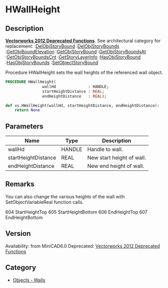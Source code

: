 # HWallHeight

## Description
<b>[Vectorworks 2012 Deprecated Functions](../../Common/Versions/Vectorworks%202012.md)</b>. See architectural category for replacement:
:[DelObjStoryBound](DelObjStoryBound.md)
:[DelObjStoryBounds](DelObjStoryBounds.md)
:[GetObjBoundElevation](GetObjBoundElevation.md)
:[GetObjStoryBound](GetObjStoryBound.md)
:[GetObjStoryBoundsAt](GetObjStoryBoundsAt.md)
:[GetObjStoryBoundsCnt](GetObjStoryBoundsCnt.md)
:[GetStoryLayerInfo](GetStoryLayerInfo.md)
:[HasObjStoryBound](HasObjStoryBound.md)
:[HasObjStoryBounds](HasObjStoryBounds.md)
:[SetObjectStoryBound](SetObjectStoryBound.md)

Procedure HWallHeight sets the wall heights of the referenced wall object.

```pascal
PROCEDURE HWallHeight(
				wallHd              : HANDLE;
				startHeightDistance : REAL;
				endHeightDistance   : REAL);
```

```python
def vs.HWallHeight(wallHd, startHeightDistance, endHeightDistance):
    return None
```

## Parameters
|Name|Type|Description|
|---|---|---|
|wallHd|HANDLE|Handle to wall.|
|startHeightDistance|REAL|New start height of wall.|
|endHeightDistance|REAL|New end height of wall.|

## Remarks
You can also change the various heights of the wall with SetObjectVariableReal function calls.

604 StartHeightTop
605 StartHeightBottom
606 EndHeightTop
607 EndHeightBottom

## Version
Availability: from MiniCAD6.0
Deprecated: [Vectorworks 2012 Deprecated Functions](../../Common/Versions/Vectorworks%202012.md)

## Category
* [Objects - Walls](../Categories/Objects%20-%20Walls.md)
